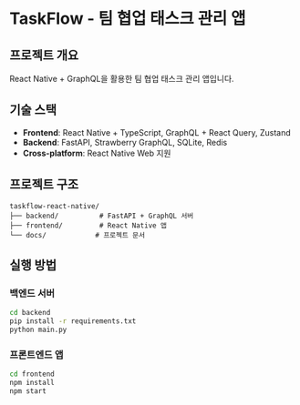 # TaskFlow - 팀 협업 태스크 관리 앱

## 프로젝트 개요
React Native + GraphQL을 활용한 팀 협업 태스크 관리 앱입니다.

## 기술 스택
- **Frontend**: React Native + TypeScript, GraphQL + React Query, Zustand
- **Backend**: FastAPI, Strawberry GraphQL, SQLite, Redis
- **Cross-platform**: React Native Web 지원

## 프로젝트 구조
```
taskflow-react-native/
├── backend/          # FastAPI + GraphQL 서버
├── frontend/         # React Native 앱
└── docs/            # 프로젝트 문서
```

## 실행 방법

### 백엔드 서버
```bash
cd backend
pip install -r requirements.txt
python main.py
```

### 프론트엔드 앱
```bash
cd frontend
npm install
npm start
```

